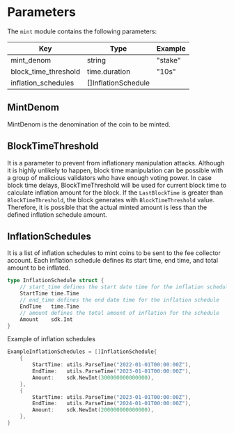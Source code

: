 <!--
order: 4
-->

# Parameters

The `mint` module contains the following parameters:

| Key                  | Type                | Example |
|----------------------|---------------------|---------|
| mint_denom           | string              | "stake" |
| block_time_threshold | time.duration       | "10s"   |
| inflation_schedules  | []InflationSchedule |         |

## MintDenom

MintDenom is the denomination of the coin to be minted.

## BlockTimeThreshold

It is a parameter to prevent from inflationary manipulation attacks. Although it is highly unlikely to happen, block time manipulation can be possible with a group of malicious validators who have enough voting power. In case block time delays, BlockTimeThreshold will be used for current block time to calculate inflation amount for the block. If the `LastBlockTime` is greater than `BlockTimeThreshold`, the block generates with `BlockTimeThreshold` value. Therefore, it is possible that the actual minted amount is less than the defined inflation schedule amount.

## InflationSchedules

It is a list of inflation schedules to mint coins to be sent to the fee collector account. Each inflation schedule defines its start time, end time, and total amount to be inflated. 

```go
type InflationSchedule struct {
	// start_time defines the start date time for the inflation schedule
    StartTime time.Time
	// end_time defines the end date time for the inflation schedule
    EndTime   time.Time
	// amount defines the total amount of inflation for the schedule
    Amount    sdk.Int
}
```

Example of inflation schedules

```go
ExampleInflationSchedules = []InflationSchedule{
    {
        StartTime: utils.ParseTime("2022-01-01T00:00:00Z"),
        EndTime:   utils.ParseTime("2023-01-01T00:00:00Z"),
        Amount:    sdk.NewInt(300000000000000),
    },
    {
        StartTime: utils.ParseTime("2023-01-01T00:00:00Z"),
        EndTime:   utils.ParseTime("2024-01-01T00:00:00Z"),
        Amount:    sdk.NewInt(200000000000000),
    },
}
```